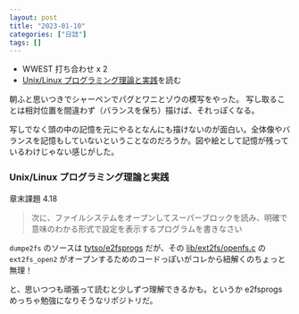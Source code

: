 ```yaml
---
layout: post
title: "2023-01-10"
categories: ["日誌"]
tags: []
---
```


- WWEST 打ち合わせ x 2
- [Unix/Linux プログラミング理論と実践](https://www.amazon.co.jp/dp/4048700219)を読む

朝ふと思いつきでシャーペンでパグとワニとゾウの模写をやった。
写し取ることは相対位置を間違わず（バランスを保ち）描けば、それっぽくなる。

写しでなく頭の中の記憶を元にやるとなんにも描けないのが面白い。全体像やバランスを記憶もしていないということなのだろうか。図や絵として記憶が残っているわけじゃない感じがした。

### Unix/Linux プログラミング理論と実践

章末課題 4.18

> 次に、ファイルシステムをオープンしてスーパーブロックを読み、明確で意味のわかる形式で設定を表示するプログラムを書きなさい

`dumpe2fs` のソースは [tytso/e2fsprogs](https://github.com/tytso/e2fsprogs) だが、その [lib/ext2fs/openfs.c](https://github.com/tytso/e2fsprogs/blob/master/lib/ext2fs/openfs.c) の `ext2fs_open2` がオープンするためのコードっぽいがコレから紐解くのちょっと無理！

と、思いつつも頑張って読むと少しずつ理解できるかも。というか e2fsprogs めっちゃ勉強になりそうなリポジトリだ。
